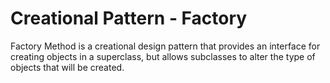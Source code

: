 # Creational Pattern - Factory
Factory Method is a creational design pattern that provides an interface for creating objects in a superclass, but allows subclasses to alter the type of objects that will be created.

